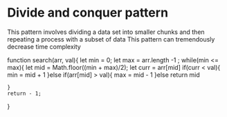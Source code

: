 # Divide and conquer pattern
This pattern involves dividing a data set into smaller chunks and then repeating a process with a
subset of data
This pattern can tremendously decrease time complexity

function search(arr, val){
    let min = 0;
    let max = arr.length -1 ;
    while(min <= max){
        let mid = Math.floor((min + max)/2);
        let curr = arr[mid]
        if(curr < val){
            min = mid  + 1
        }else if(arr[mid] > val){
            max = mid - 1
        }else return mid

    }
    return - 1;
    
}